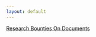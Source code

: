 ```yaml
---
layout: default
---
```


<div class=par>
  <div><div class="pd"><a href="/research-bounties.html">Research Bounties On Documents</a></div> </div>
</div>
